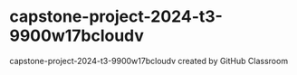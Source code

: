 # capstone-project-2024-t3-9900w17bcloudv
capstone-project-2024-t3-9900w17bcloudv created by GitHub Classroom
